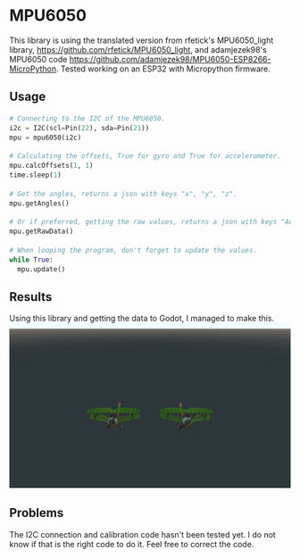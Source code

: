 # MPU6050 

This library is using the translated version from rfetick's MPU6050_light library, https://github.com/rfetick/MPU6050_light, and adamjezek98's MPU6050 code https://github.com/adamjezek98/MPU6050-ESP8266-MicroPython. Tested working on an ESP32 with Micropython firmware.

## Usage

```python
# Connecting to the I2C of the MPU6050.
i2c = I2C(scl=Pin(22), sda=Pin(21))
mpu = mpu6050(i2c)

# Calculating the offsets, True for gyro and True for accelerometer.
mpu.calcOffsets(1, 1)
time.sleep(1)

# Get the angles, returns a json with keys "x", "y", "z".
mpu.getAngles()

# Or if preferred, getting the raw values, returns a json with keys "AcX", "AcY", "AcZ", "Tmp", "GyX", "GyY", "GyZ".
mpu.getRawData()

# When looping the program, don't forget to update the values.
while True:
  mpu.update()
```

## Results
Using this library and getting the data to Godot, I managed to make this.
![Result](https://github.com/Kylamber/micropython/raw/main/mpu6050/IMG_0437.gif)

## Problems

The I2C connection and calibration code hasn't been tested yet. I do not know if that is the right code to do it. Feel free to correct the code.
